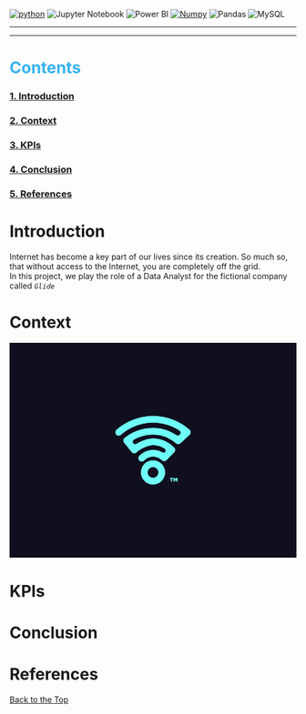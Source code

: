 <span id = 'top'></span>
<a href='https://github.com/shivamkapasia0' target="_blank"><img alt='python' src='https://img.shields.io/badge/Python-100000?style=for-the-badge&logo=python&logoColor=FFFF00&labelColor=0C86EA&color=FFFFFF'/></a>
![Jupyter Notebook](https://img.shields.io/badge/Jupyter-F37626.svg?&style=for-the-badge&logo=Jupyter&logoColor=black)
![Power BI](https://img.shields.io/badge/PowerBI-000000?style=for-the-badge&logo=Power%20BI&logoColor=yellow)
<a href='https://github.com/shivamkapasia0' target="_blank"><img alt='Numpy' src='https://img.shields.io/badge/numpy-100000?style=for-the-badge&logo=Numpy&logoColor=2291A9&labelColor=FFFFFF&color=FFFFFF'/></a>
![Pandas](https://img.shields.io/badge/Pandas-2C2D72?style=for-the-badge&logo=pandas&logoColor=white)
![MySQL](https://img.shields.io/badge/MySQL-005C84?style=for-the-badge&logo=mysql&logoColor=white)

---

---

<h1 style = 'color: #34B3F1' >Contents</h1>

### [1. Introduction](#introduction)

### [2. Context](#context)

### [3. KPIs](#kpis)

### [4. Conclusion](#conclusion)

### [5. References](#references)

# Introduction

Internet has become a key part of our lives since its creation. So much so, that without access to the Internet, you are completely off the grid. <br>
In this project, we play the role of a Data Analyst for the fictional company called _`Glide`_

# Context

![ByteBond](./assets/images/logo.jpg)

# KPIs

# Conclusion

# References

<a href = #top >Back to the Top</a>
